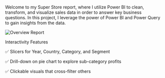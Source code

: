 Welcome to my Super Store report, where I utilize Power BI to clean, transform, and visualize sales data in order to answer key business questions. In this project, I leverage the power of Power BI and Power Query to gain insights from the data.

![Overview Report](https://github.com/user-attachments/assets/8d52582a-fc38-4b5d-8b7e-322f4b8a57f7)

 Interactivity Features

✅ Slicers for Year, Country, Category, and Segment

✅ Drill-down on pie chart to explore sub-category profits

✅ Clickable visuals that cross-filter others
